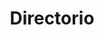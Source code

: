 ---
layout: page
title: Directorio
#background_style: bg-info
background_image: url('/assets/img/backgrounds/image-from-rawpixel-id-1199650-jpeg.jpg')
# Add a link to the the top menu
menus:
  header:
    title: Links
    weight: 2

user: Dra. Adriana Menchaca
image: assets/img/members/person1.jpg
summary: Lorem ipsum dolor sit amet, consectetur adipiscing elit. Aenean quis vulputate eros, nec accumsan est. Vestibulum ante ipsum primis in faucibus orci luctus et ultrices posuere cubilia curae; Maecenas sit amet pulvinar diam. Donec rhoncus luctus mauris a commodo. Proin dictum tortor ac turpis laoreet sollicitudin. Morbi semper lectus in condimentum pulvinar. Vivamus ullamcorper risus a mi tristique aliquet. Donec fringilla eros vel varius imperdiet. Nulla suscipit est egestas ex vehicula pulvinar. Nulla facilisi. Interdum et malesuada fames ac ante ipsum primis in faucibus. In blandit interdum libero, eu tempus ante. Fusce mollis tristique laoreet. Quisque tempus urna lectus. 

id_: Adri1
correo: bla@gmail.com


sections:
- type: timeline.html
  section_id: timelineAdri
  title: Trayectoria
  background_style: bg-dark text-primary
  last_image: /assets/img/timeline-end.png
  actions:
    - image: /assets/img/portfolio/thumbnails/1.jpg
      title: >+
        2017-2018
        **Humble Beginnings**
      text: >-
        We begun with small group of people willing to work hard and make our
        teaching skills worth , in front of all others!
    - image: /assets/img/portfolio/thumbnails/2.jpg
      title: >+
        November 2019
        An Coaching started
      text: >-
        We started to gather like minded people and started our stategies
        and future plans to them. As a result , interested people joined us!

- type: address.html
  section_id: address
  title: You are welcome!
  map: https://www.google.com/maps/embed?pb=!1m18!1m12!1m3!1d2949.1784803899586!2d-71.56614568458906!3d42.338717979188324!2m3!1f0!2f0!3f0!3m2!1i1024!2i768!4f13.1!3m3!1m2!1s0x0%3A0x6335220b7c08850a!2sMarlborough%20District%20Court!5e0!3m2!1sen!2sbg!4v1583193778570!5m2!1sen!2sbg
  address:
    title: Address
    text: >
      45 Williams St,<br/>
      Marlborough, MA 01752,<br/>
      United States
  phone:
    title: Phones
    text: >
      +1 (202) 555-014<br/>
      +1 (202) 555-015
- type: paragraph.html
  section_id: help
  title: Get some help!
  text: >+
    There is a quick reference and showscase of Markdown Syntax Here:

    * [Markdown Syntax Here](https://github.com/adam-p/markdown-here/wiki/Markdown-Cheatsheet).

    * [John Gruber's original spec](http://daringfireball.net/projects/markdown/).

    * [Github-flavored Markdown info page](http://github.github.com/github-flavored-markdown/).

- type: paragraph.html
  section_id: more-to-come
  title: No HTML!
#  background_style: bg-info
#  text_style: text-left text-white
  actions:
   - title: Markdown is fun!
     class: btn-info
     url: '#'
  text: >+
    ### Typographic replacements

    Enable typographer option to see result.

    (c) (C) (r) (R) (tm) (TM) (p) (P) +-

    test.. test... test..... test?..... test!....

    !!!!!! ???? ,,  -- ---

    "Smartypants, double quotes" and 'single quotes'


    ### Emphasis

    **This is bold text**

    __This is bold text__

    *This is italic text*

    _This is italic text_

    ~~Strikethrough~~


    ### Blockquotes

    > Blockquotes can also be nested...
    >> ...by using additional greater-than signs right next to each other...
    > > > ...or with spaces between arrows.

    ### Lists

    Unordered

    + Create a list by starting a line with `+`, `-`, or `*`
    + Sub-lists are made by indenting 2 spaces:
    - Marker character change forces new list start:
      * Ac tristique libero volutpat at
      + Facilisis in pretium nisl aliquet
      - Nulla volutpat aliquam velit
    + Very easy!

    Ordered

    1. Lorem ipsum dolor sit amet
    2. Consectetur adipiscing elit
    3. Integer molestie lorem at massa


---
